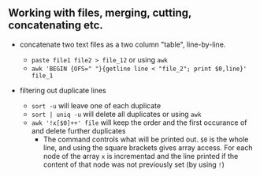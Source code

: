 ## Working with files, merging, cutting, concatenating etc. 

- concatenate two text files as a two column "table", line-by-line.
	- `paste file1 file2 > file_12`
	or using `awk`
	- `awk 'BEGIN {OFS=" "}{getline line < "file_2"; print $0,line}' file_1`

- filtering out duplicate lines
	- `sort -u` will leave one of each duplicate 
	- `sort | uniq -u` will delete all duplicates 
	or using `awk`
	- `awk '!x[$0]++' file` will keep the order and the first occurance of and delete further duplicates
		- The command controls what will be printed out. `$0` is the whole line, and using the square brackets gives array access. For each node of the array `x` is incrementad and the line printed if the content of that node was not previously set (by using `!`)
	
	

